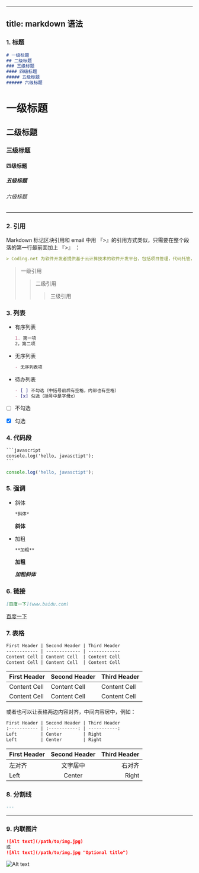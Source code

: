 
---
title: markdown 语法
---

### 1. 标题

```markdown
# 一级标题
## 二级标题
### 三级标题
#### 四级标题
##### 五级标题
###### 六级标题
```

# 一级标题
## 二级标题
### 三级标题
#### 四级标题
##### 五级标题
###### 六级标题

---

### 2. 引用

Markdown 标记区块引用和 email 中用 『>』的引用方式类似，只需要在整个段落的第一行最前面加上 『>』 ：

```markdown
> Coding.net 为软件开发者提供基于云计算技术的软件开发平台，包括项目管理，代码托管，运行空间和质量控制等等。
```

> 一级引用
>
> > 二级引用
> >
> > > 三级引用

### 3. 列表

- 有序列表

  ```markdown
  1. 第一项
  2，第二项
  ```

- 无序列表

  ```markdown
  - 无序列表项
  ```

- 待办列表

  ```markdown
  - [ ] 不勾选（中括号前后有空格，内部也有空格）
  - [x] 勾选（括号中是字母x）
  ```

- [ ] 不勾选

- [x] 勾选

### 4. 代码段

```markdown
​```javascript
console.log('hello, javasctipt');
​```
```

```javascript
console.log('hello, javasctipt');
```



### 5. 强调

- 斜体

  ```markdown
  *斜体*
  ```

  **斜体**

- 加粗

  ```markdown
  **加粗**
  ```

  **加粗**

  ***加粗斜体***

### 6. 链接

```markdown
[百度一下](www.baidu.com)
```

[百度一下](www.baidu.com)

### 7. 表格

```markdown
First Header | Second Header | Third Header
------------ | ------------- | ------------
Content Cell | Content Cell  | Content Cell
Content Cell | Content Cell  | Content Cell
```

| First Header | Second Header | Third Header |
| ------------ | ------------- | ------------ |
| Content Cell | Content Cell  | Content Cell |
| Content Cell | Content Cell  | Content Cell |

或者也可以让表格两边内容对齐，中间内容居中，例如：

```markdown
First Header | Second Header | Third Header
:----------- | :-----------: | -----------:
Left         | Center        | Right
Left         | Center        | Right
```

| First Header | Second Header | Third Header |
| :----------- | :-----------: | -----------: |
| 左对齐       |   文字居中    |       右对齐 |
| Left         |    Center     |        Right |

### 8. 分割线

```markdown
---
```

---

### 9.  内联图片

```markdown
![Alt text](/path/to/img.jpg)
或
![Alt text](/path/to/img.jpg "Optional title")
```

![Alt text](/path/to/img.jpg)